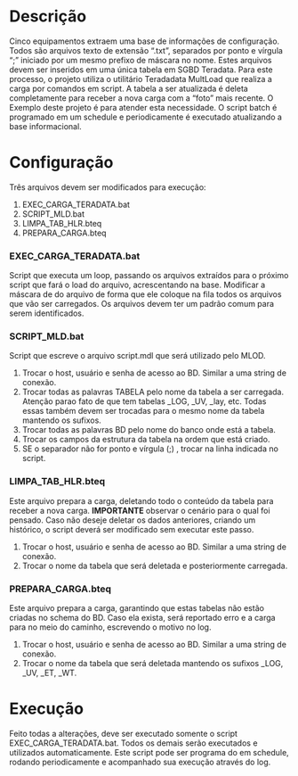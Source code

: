 # Descrição
Cinco equipamentos extraem uma base de informações de configuração. Todos são arquivos texto de extensão “.txt”, separados por ponto e vírgula “;” iniciado por um mesmo prefixo de máscara no nome. Estes arquivos devem ser inseridos em uma única tabela em SGBD Teradata. Para este processo, o projeto utiliza o utilitário Teradadata MultLoad que realiza a carga por comandos em script. A tabela a ser atualizada é deleta completamente para receber a nova carga com a “foto” mais recente.
O Exemplo deste projeto é para atender esta necessidade. O script batch é programado em um schedule e periodicamente é executado atualizando a base informacional. 

# Configuração
Três arquivos devem ser modificados para execução:
1.	EXEC_CARGA_TERADATA.bat
2.	SCRIPT_MLD.bat
3.	LIMPA_TAB_HLR.bteq
4.	PREPARA_CARGA.bteq

### EXEC_CARGA_TERADATA.bat
Script que executa um loop, passando os arquivos extraídos para o próximo script que fará o load do arquivo, acrescentando na base. Modificar a máscara de do arquivo de forma que ele coloque na fila todos os arquivos que vão ser carregados. Os arquivos devem ter um padrão comum para serem identificados.

### SCRIPT_MLD.bat
Script que escreve o arquivo script.mdl que será utilizado pelo MLOD. 
1.	Trocar o host, usuário e  senha de acesso ao BD. Similar a uma string de conexão.
2.	Trocar todas as palavras TABELA pelo nome da tabela a ser carregada. Atenção parao fato de que tem tabelas _LOG, _UV, _lay, etc. Todas essas também devem ser trocadas para o mesmo nome da tabela mantendo os sufixos.
3.	Trocar todas as palavras BD pelo nome do banco onde está a tabela.
4.	Trocar os campos da estrutura da tabela na ordem que está criado.
5.	SE o separador não for ponto e vírgula (;) , trocar na linha indicada no script.

### LIMPA_TAB_HLR.bteq
Este arquivo prepara a carga, deletando todo o conteúdo da tabela para receber a nova carga. __IMPORTANTE__ observar o cenário para o qual foi pensado. Caso não deseje deletar os dados anteriores, criando um histórico, o script deverá ser modificado sem executar este passo.
1.	Trocar o host, usuário e senha de acesso ao BD. Similar a uma string de conexão.
2.	Trocar o nome da tabela que será deletada e posteriormente carregada. 

### PREPARA_CARGA.bteq
Este arquivo prepara a carga, garantindo que estas tabelas não estão criadas no schema do BD. Caso ela exista, será reportado erro e a carga para no meio do caminho, escrevendo o motivo no log.
1.	Trocar o host, usuário e senha de acesso ao BD. Similar a uma string de conexão.
2.	Trocar o nome da tabela que será deletada mantendo os sufixos _LOG, _UV, _ET, _WT.

# Execução
Feito todas a alterações, deve ser executado somente o script  EXEC_CARGA_TERADATA.bat. Todos os demais serão executados e utilizados automaticamente. Este script pode ser programa do em schedule, rodando periodicamente e acompanhado sua execução através do log.

 


